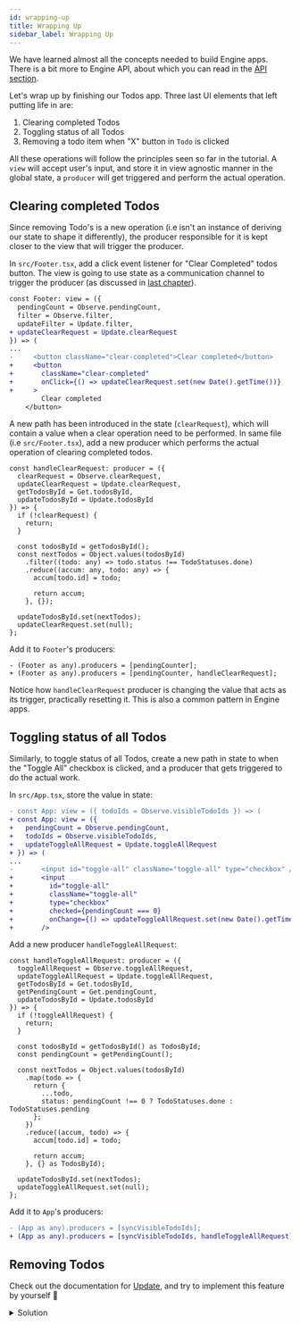 ```yaml
---
id: wrapping-up
title: Wrapping Up
sidebar_label: Wrapping Up
---
```


We have learned almost all the concepts needed to build Engine apps. There is a
bit more to Engine API, about which you can read in the [API
section](/docs/api/engine).

Let's wrap up by finishing our Todos app. Three last UI elements that left
putting life in are:
1. Clearing completed Todos
2. Toggling status of all Todos
3. Removing a todo item when "X" button in `Todo` is clicked

All these operations will follow the principles seen so far in the tutorial. A
`view` will accept user's input, and store it in view agnostic manner in the
global state, a `producer` will get triggered and perform the actual operation.

## Clearing completed Todos

Since removing Todo's is a new operation (i.e isn't an instance of deriving our
state to shape it differently), the producer responsible for it is kept closer
to the view that will trigger the producer.

In `src/Footer.tsx`, add a click event listener for "Clear Completed" todos
button. The view is going to use state as a communication channel to trigger the
producer (as discussed in [last
chapter](/docs/quick-start-tutorial/state-as-communication-channel)).

```diff
const Footer: view = ({
  pendingCount = Observe.pendingCount,
  filter = Observe.filter,
  updateFilter = Update.filter,
+ updateClearRequest = Update.clearRequest
}) => (
...
-     <button className="clear-completed">Clear completed</button>
+     <button
+       className="clear-completed"
+       onClick={() => updateClearRequest.set(new Date().getTime())}
+     >
        Clear completed
    </button>
```

A new path has been introduced in the state (`clearRequest`), which will contain
a value when a clear operation need to be performed. In same file (i.e
`src/Footer.tsx`), add a new producer which performs the actual operation of
clearing completed todos.

```tsx
const handleClearRequest: producer = ({
  clearRequest = Observe.clearRequest,
  updateClearRequest = Update.clearRequest,
  getTodosById = Get.todosById,
  updateTodosById = Update.todosById
}) => {
  if (!clearRequest) {
    return;
  }

  const todosById = getTodosById();
  const nextTodos = Object.values(todosById)
    .filter((todo: any) => todo.status !== TodoStatuses.done)
    .reduce((accum: any, todo: any) => {
      accum[todo.id] = todo;

      return accum;
    }, {});

  updateTodosById.set(nextTodos);
  updateClearRequest.set(null);
};
```

Add it to `Footer`'s producers:

```tsx
- (Footer as any).producers = [pendingCounter];
+ (Footer as any).producers = [pendingCounter, handleClearRequest];
```

Notice how `handleClearRequest` producer is changing the value that acts as its
trigger, practically resetting it. This is also a common pattern in Engine apps.

## Toggling status of all Todos

Similarly, to toggle status of all Todos, create a new path in state to when the
"Toggle All" checkbox is clicked, and a producer that gets triggered to do the
actual work.

In `src/App.tsx`, store the value in state:

```diff
- const App: view = ({ todoIds = Observe.visibleTodoIds }) => (
+ const App: view = ({
+   pendingCount = Observe.pendingCount,
+   todoIds = Observe.visibleTodoIds,
+   updateToggleAllRequest = Update.toggleAllRequest
+ }) => (
...
-       <input id="toggle-all" className="toggle-all" type="checkbox" />
+       <input
+         id="toggle-all"
+         className="toggle-all"
+         type="checkbox"
+         checked={pendingCount === 0}
+         onChange={() => updateToggleAllRequest.set(new Date().getTime())}
+       />
```

Add a new producer `handleToggleAllRequest`:

```tsx
const handleToggleAllRequest: producer = ({
  toggleAllRequest = Observe.toggleAllRequest,
  updateToggleAllRequest = Update.toggleAllRequest,
  getTodosById = Get.todosById,
  getPendingCount = Get.pendingCount,
  updateTodosById = Update.todosById
}) => {
  if (!toggleAllRequest) {
    return;
  }

  const todosById = getTodosById() as TodosById;
  const pendingCount = getPendingCount();

  const nextTodos = Object.values(todosById)
    .map(todo => {
      return {
        ...todo,
        status: pendingCount !== 0 ? TodoStatuses.done : TodoStatuses.pending
      };
    })
    .reduce((accum, todo) => {
      accum[todo.id] = todo;

      return accum;
    }, {} as TodosById);

  updateTodosById.set(nextTodos);
  updateToggleAllRequest.set(null);
};
```

Add it to `App`'s producers:

```diff
- (App as any).producers = [syncVisibleTodoIds];
+ (App as any).producers = [syncVisibleTodoIds, handleToggleAllRequest];
```

## Removing Todos

Check out the documentation for [Update](/docs/api/update), and try to implement
this feature by yourself 🙂

<details>
<summary>Solution</summary>

In `src/Todo/View.tsx`,

```diff
-       <button className="destroy" />
+       <button className="destroy" onClick={() => updateTodo.remove()} />
```
</details>

